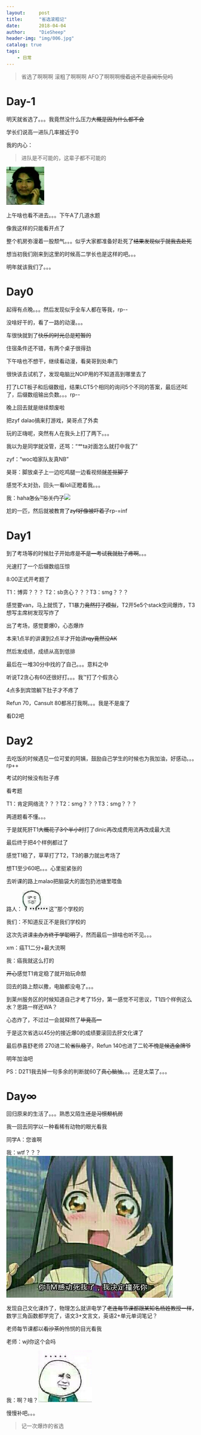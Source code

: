 ```yaml
---
layout:     post
title:      "省选滚粗记"
date:       2018-04-04
author:     "DieSheep"
header-img: "img/006.jpg"
catalog: true
tags:
    - 日常
---
```

>省选了啊啊啊 滚粗了啊啊啊 AFO了啊啊啊~~慢着这不是喜闻乐见吗~~

# Day-1

明天就省选了。。。我竟然没什么压力~~大概是因为什么都不会~~

学长们说高一进队几率接近于0

我的内心：

>进队是不可能的，这辈子都不可能的

![](/img/qiegewala.jpg)

上午啥也看不进去。。。下午A了几道水题

像我这样的只能看开点了

整个机房弥漫着一股颓气。。。似乎大家都准备好赴死了~~结果发现似乎就我去赴死~~

想当初我们刚来到这里的时候高二学长也是这样的吧。。。

明年就该我们了。。。

# Day0
起得有点晚。。。然后发现似乎全车人都在等我，rp--

没啥好干的，看了一路的动漫。。。

车很快就到了~~快乐的时光总是短暂的~~

住宿条件还不错，有两个桌子很得劲

下午啥也不想干，继续看动漫，看昊哥到处串门

很快该去试机了，发现电脑比NOIP用的不知道高到哪里去了

打了LCT板子和后缀数组，结果LCT5个相同的询问5个不同的答案，最后还RE了，后缀数组输出负数。。。rp--

晚上回去就是继续颓废啦

把zyf dalao搞来打游戏，昊哥点了外卖

玩的正嗨呢，突然有人在我头上打了两下。。。

我以为是同学就没管，还骂：“艹ta对面怎么就打中我了”

zyf：“woc咱家队友真NB”

昊哥：脚放桌子上一边吃鸡腿一边看视频~~就差抠脚了~~

感觉不太对劲，回头一看loli正瞪着我。。。

我：haha~~怎么™忘关门了~~![](/img/1234.jpg)

尬的一匹，然后就被教育了~~zyf好像被吓着了~~rp-=inf

# Day1
到了考场等的时候肚子开始疼~~是不是一考试我就肚子疼啊~~。。。

光速打了一个后缀数组压惊

8:00正式开考题了

T1：博弈？？？ T2：sb贪心？？？T3：smg？？？

感觉要van，马上就慌了，T1暴力~~竟然打了模拟~~，T2开5e5个stack空间爆炸，T3想写主席树发现写炸了

出了考场，感觉要爆0，心态爆炸

本来1点半的讲课到2点半才开始讲~~rqy竟然没AK~~

然后发成绩，成绩从高到低排

最后在一堆30分中找的了自己。。。意料之中

听说T2贪心有60还很好打。。。我™打了个假贪心

4点多到宾馆躺下肚子才不疼了

Refun 70，Cansult 80都吊打我啊。。。我是不是废了

看D2吧

# Day2
去吃饭的时候遇见一位可爱的阿姨，鼓励自己学生的时候也为我加油，好感动。。。rp++

考试的时候没有肚子疼

看考题

T1：肯定网络流？？？T2：smg？？？T3：smg？？？

两道题看不懂。。。

于是就死肝T1~~大概花了3个半小时~~打了dinic再改成费用流再改成最大流

最后终于把4个样例都过了

感觉T1稳了，草草打了T2，T3的暴力就出考场了

想T1至少60吧。。。心里挺紧张的

去听课的路上malao把脑袋大的面包扔池塘里喂鱼

路人：![](/img/1213.jpg)这™那个学校的

我们：不知道反正不是我们学校的

这次先讲课~~主办方终于学聪明了~~，然而最后一排啥也听不见。。。

xm：癌T1二分+最大流啊

我：癌我就这么打的

~~开心~~感觉T1肯定稳了就开始玩命颓

回去的路上颓以撒，电脑都没电了。。。

到莱州服务区的时候知道自己才考了15分，第一感觉不可思议，T1四个样例这么水？思路一样还WA？

心态炸了，不过过一会就释然了~~毕竟高一~~

于是这次省选以45分的接近爆0的成绩要滚回去肝文化课了

最后恭喜舒老师 270进二轮~~省队稳了~~，Refun 140也进了二轮~~不愧是候选金牌爷~~

明年加油吧

PS：D2T1我去掉一句多余的判断就60了~~真心脑抽~~。。。还是太菜了。。。

# Day∞
回归原来的生活了。。。熟悉又陌生~~还是习惯颓机房~~

我一回去同学以一种看稀有动物的眼光看我

同学A：您谁啊

我：wtf？？？![](/img/423.jpg)

发现自己文化课炸了，物理怎么就讲电学了~~老连每节课都跟某知名杨姓教授一样~~，数学三角函数都学完了，语文3+文言文，英语2+单元单词笔记？

老师每节课都以~~看沙茶的~~怜悯的目光看我

老师：wjl你这个会吗

我：啊？啥？![](/img/1231.jpg)

慢慢补吧。。。

>记一次爆炸的省选
